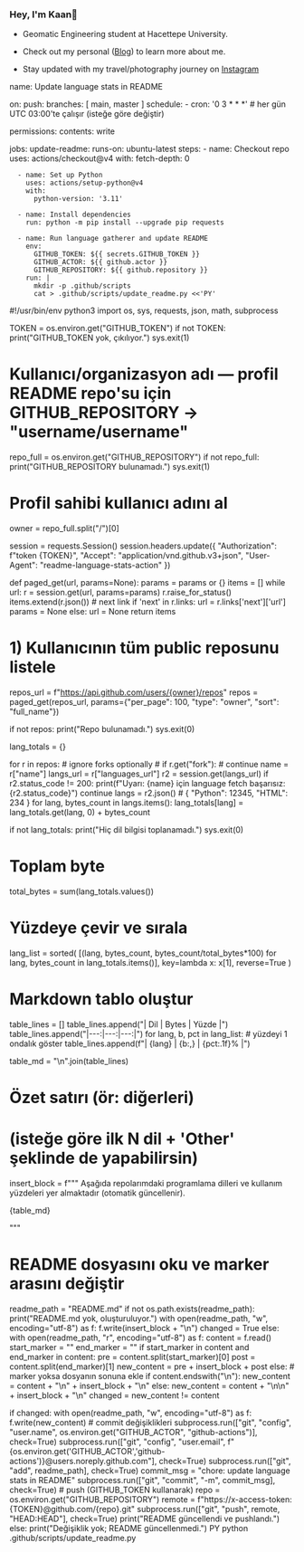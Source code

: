 ### Hey, I'm Kaan👋 

- Geomatic Engineering student at Hacettepe University.

- Check out my personal ([Blog](https://kaanklcrsln.github.io/)) to learn more about me.
- Stay updated with my travel/photography journey on [Instagram](https://www.instagram.com/kaanklcrsln)

<!--LANGUAGE-START-->
name: Update language stats in README

on:
  push:
    branches: [ main, master ]
  schedule:
    - cron: '0 3 * * *'  # her gün UTC 03:00'te çalışır (isteğe göre değiştir)

permissions:
  contents: write

jobs:
  update-readme:
    runs-on: ubuntu-latest
    steps:
      - name: Checkout repo
        uses: actions/checkout@v4
        with:
          fetch-depth: 0

      - name: Set up Python
        uses: actions/setup-python@v4
        with:
          python-version: '3.11'

      - name: Install dependencies
        run: python -m pip install --upgrade pip requests

      - name: Run language gatherer and update README
        env:
          GITHUB_TOKEN: ${{ secrets.GITHUB_TOKEN }}
          GITHUB_ACTOR: ${{ github.actor }}
          GITHUB_REPOSITORY: ${{ github.repository }}
        run: |
          mkdir -p .github/scripts
          cat > .github/scripts/update_readme.py <<'PY'
#!/usr/bin/env python3
import os, sys, requests, json, math, subprocess

TOKEN = os.environ.get("GITHUB_TOKEN")
if not TOKEN:
    print("GITHUB_TOKEN yok, çıkılıyor.")
    sys.exit(1)

# Kullanıcı/organizasyon adı — profil README repo'su için GITHUB_REPOSITORY -> "username/username"
repo_full = os.environ.get("GITHUB_REPOSITORY")
if not repo_full:
    print("GITHUB_REPOSITORY bulunamadı.")
    sys.exit(1)

# Profil sahibi kullanıcı adını al
owner = repo_full.split("/")[0]

session = requests.Session()
session.headers.update({
    "Authorization": f"token {TOKEN}",
    "Accept": "application/vnd.github.v3+json",
    "User-Agent": "readme-language-stats-action"
})

def paged_get(url, params=None):
    params = params or {}
    items = []
    while url:
        r = session.get(url, params=params)
        r.raise_for_status()
        items.extend(r.json())
        # next link
        if 'next' in r.links:
            url = r.links['next']['url']
            params = None
        else:
            url = None
    return items

# 1) Kullanıcının tüm public reposunu listele
repos_url = f"https://api.github.com/users/{owner}/repos"
repos = paged_get(repos_url, params={"per_page": 100, "type": "owner", "sort": "full_name"})

if not repos:
    print("Repo bulunamadı.")
    sys.exit(0)

lang_totals = {}

for r in repos:
    # ignore forks optionally
    # if r.get("fork"):
    #     continue
    name = r["name"]
    langs_url = r["languages_url"]
    r2 = session.get(langs_url)
    if r2.status_code != 200:
        print(f"Uyarı: {name} için language fetch başarısız: {r2.status_code}")
        continue
    langs = r2.json()  # { "Python": 12345, "HTML": 234 }
    for lang, bytes_count in langs.items():
        lang_totals[lang] = lang_totals.get(lang, 0) + bytes_count

if not lang_totals:
    print("Hiç dil bilgisi toplanamadı.")
    sys.exit(0)

# Toplam byte
total_bytes = sum(lang_totals.values())

# Yüzdeye çevir ve sırala
lang_list = sorted(
    [(lang, bytes_count, bytes_count/total_bytes*100) for lang, bytes_count in lang_totals.items()],
    key=lambda x: x[1],
    reverse=True
)

# Markdown tablo oluştur
table_lines = []
table_lines.append("| Dil | Bytes | Yüzde |")
table_lines.append("|---:|---:|---:|")
for lang, b, pct in lang_list:
    # yüzdeyi 1 ondalık göster
    table_lines.append(f"| {lang} | {b:,} | {pct:.1f}% |")

table_md = "\n".join(table_lines)

# Özet satırı (ör: diğerleri)
# (isteğe göre ilk N dil + 'Other' şeklinde de yapabilirsin)

insert_block = f"""<!--LANGUAGE-START-->
Aşağıda repolarımdaki programlama dilleri ve kullanım yüzdeleri yer almaktadır (otomatik güncellenir).

{table_md}

<!--LANGUAGE-END-->"""

# README dosyasını oku ve marker arasını değiştir
readme_path = "README.md"
if not os.path.exists(readme_path):
    print("README.md yok, oluşturuluyor.")
    with open(readme_path, "w", encoding="utf-8") as f:
        f.write(insert_block + "\n")
    changed = True
else:
    with open(readme_path, "r", encoding="utf-8") as f:
        content = f.read()
    start_marker = "<!--LANGUAGE-START-->"
    end_marker = "<!--LANGUAGE-END-->"
    if start_marker in content and end_marker in content:
        pre = content.split(start_marker)[0]
        post = content.split(end_marker)[1]
        new_content = pre + insert_block + post
    else:
        # marker yoksa dosyanın sonuna ekle
        if content.endswith("\n"):
            new_content = content + "\n" + insert_block + "\n"
        else:
            new_content = content + "\n\n" + insert_block + "\n"
    changed = new_content != content

if changed:
    with open(readme_path, "w", encoding="utf-8") as f:
        f.write(new_content)
    # commit değişiklikleri
    subprocess.run(["git", "config", "user.name", os.environ.get("GITHUB_ACTOR", "github-actions")], check=True)
    subprocess.run(["git", "config", "user.email", f"{os.environ.get('GITHUB_ACTOR','github-actions')}@users.noreply.github.com"], check=True)
    subprocess.run(["git", "add", readme_path], check=True)
    commit_msg = "chore: update language stats in README"
    subprocess.run(["git", "commit", "-m", commit_msg], check=True)
    # push (GITHUB_TOKEN kullanarak)
    repo = os.environ.get("GITHUB_REPOSITORY")
    remote = f"https://x-access-token:{TOKEN}@github.com/{repo}.git"
    subprocess.run(["git", "push", remote, "HEAD:HEAD"], check=True)
    print("README güncellendi ve pushlandı.")
else:
    print("Değişiklik yok; README güncellenmedi.")
PY
          python .github/scripts/update_readme.py

<!--LANGUAGE-END-->
